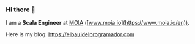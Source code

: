 ### Hi there 👋

I am a **Scala Engineer** at [MOIA](https://github.com/moia-dev) ([www.moia.io](https://www.moia.io/en)).

<!-- - 🌱 I’m currently learning Haskell
-->
Here is my blog: https://elbauldelprogramador.com

<!--
**elbaulp/elbaulp** is a ✨ _special_ ✨ repository because its `README.md` (this file) appears on your GitHub profile.

Here are some ideas to get you started:

- 🔭 I’m currently working on ...
- 🌱 I’m currently learning ...
- 👯 I’m looking to collaborate on ...
- 🤔 I’m looking for help with ...
- 💬 Ask me about ...
- 📫 How to reach me: ...
- 😄 Pronouns: ...
- ⚡ Fun fact: ...
-->
